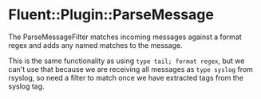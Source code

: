 # Fluent::Plugin::ParseMessage

The ParseMessageFilter matches incoming messages against a format regex and adds any named matches to the message.

This is the same functionality as using `type tail; format regex`, but we can't use that because we are receiving all messages as `type syslog` from rsyslog, so need a filter to match once we have extracted tags from the syslog tag.
